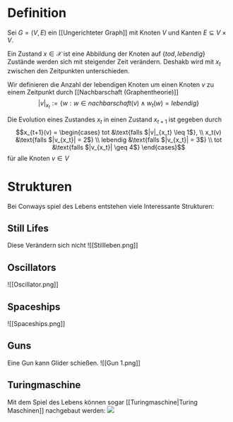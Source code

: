 # Definition
Sei $G = (V, E)$ ein [[Ungerichteter Graph]] mit Knoten $V$ und Kanten $E \subseteq V \times V$.


Ein Zustand $x \in \mathcal{X}$ ist eine Abbildung der Knoten auf $\{tod, lebendig\}$
Zustände werden sich mit steigender Zeit verändern. Deshakb wird mit $x_t$ zwischen den Zeitpunkten unterschieden. 

Wir definieren die Anzahl der lebendigen Knoten um einen Knoten $v$ zu einem Zeitpunkt durch [[Nachbarschaft (Graphentheorie)]] $$|v|_{x_t} := \{w:w \in nachbarschaft(v) \land w_t(w) = lebendig\}$$

Die Evolution eines Zustandes $x_t$ in einen Zustand $x_{t+1}$ ist gegeben durch
$$x_{t+1}(v) = \begin{cases} 
	tot &\text{falls $|v|_{x_t} \leq 1$}, \\
	x_t(v) &\text{falls $|v_{x_t}| = 2$} \\
	lebendig &\text{falls $|v_{x_t}| = 3$} \\
	tot &\text{falls $|v_{x_t}| \geq 4$} 
	\end{cases}$$
für alle Knoten $v \in V$

# Strukturen
Bei Conways spiel des Lebens entstehen viele Interessante Strukturen:

## Still Lifes
Diese Verändern sich nicht
![[Stillleben.png]]

## Oscillators
![[Oscillator.png]]

## Spaceships
![[Spaceships.png]]

## Guns
Eine Gun kann Glider schießen.
![[Gun 1.png]]

## Turingmaschine
Mit dem Spiel des Lebens können sogar [[Turingmaschine|Turing Maschinen]] nachgebaut werden:
![](https://conwaylife.com/w/images/4/49/Turingmachine_large.png)

